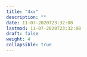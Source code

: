 ```yaml
---
title: "4xx"
description: ""
date: 11-07-2020T23:32:08
lastmod: 11-07-2020T23:32:08
draft: false
weight: 4
collapsible: true
---
```


                                                